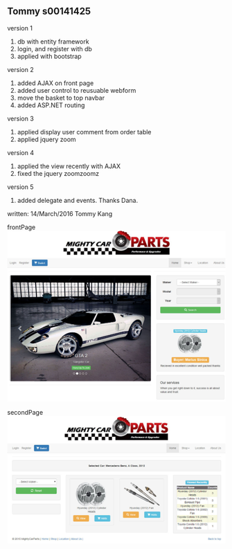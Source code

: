 ## Tommy s00141425

version 1
1. db with entity framework
2. login, and register with db
3. applied with bootstrap

version 2
1. added AJAX on front page
2. added user control to reusuable webform
3. move the basket to top navbar
4. added ASP.NET routing

version 3
1. applied display user comment from order table
2. applied jquery zoom

version 4
1. applied the view recently with AJAX
2. fixed the jquery zoomzoomz 

version 5
1. added delegate and events. Thanks Dana.

written: 14/March/2016
Tommy Kang

 frontPage
 ![frontPage](frontpage.jpg?raw=true)

 secondPage
 ![secondPage](secondpage.jpg?raw=true)